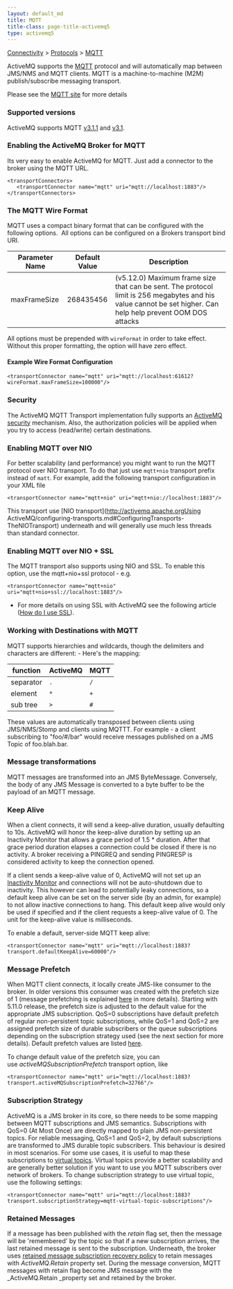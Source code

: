 ```yaml
---
layout: default_md
title: MQTT 
title-class: page-title-activemq5
type: activemq5
---
```


[Connectivity](connectivity) > [Protocols](protocols) > [MQTT](mqtt)


ActiveMQ supports the [MQTT](http://mqtt.org/) protocol and will automatically map between JMS/NMS and MQTT clients. MQTT is a machine-to-machine (M2M) publish/subscribe messaging transport.

Please see the [MQTT site](http://mqtt.org/) for more details

### Supported versions

ActiveMQ supports MQTT [v3.1.1](http://docs.oasis-open.org/mqtt/mqtt/v3.1.1/os/mqtt-v3.1.1-os.html) and [v3.1](https://public.dhe.ibm.com/software/dw/webservices/ws-mqtt/mqtt-v3r1.html).

### Enabling the ActiveMQ Broker for MQTT

Its very easy to enable ActiveMQ for MQTT. Just add a connector to the broker using the MQTT URL.
```
<transportConnectors>
   <transportConnector name="mqtt" uri="mqtt://localhost:1883"/>
</transportConnectors>
```
### The MQTT Wire Format

MQTT uses a compact binary format that can be configured with the following options.  All options can be configured on a Brokers transport bind URI.

Parameter Name|Default Value|Description
---|---|---
maxFrameSize|268435456|(v5.12.0) Maximum frame size that can be sent. The protocol limit is 256 megabytes and his value cannot be set higher. Can help help prevent OOM DOS attacks

All options must be prepended with `wireFormat` in order to take effect. Without this proper formatting, the option will have zero effect.

#### Example Wire Format Configuration  
```
<transportConnector name="mqtt" uri="mqtt://localhost:61612?wireFormat.maxFrameSize=100000"/>
```

### Security

The ActiveMQ MQTT Transport implementation fully supports an [ActiveMQ security](security) mechanism. Also, the authorization policies will be applied when you try to access (read/write) certain destinations.

### Enabling MQTT over NIO

For better scalability (and performance) you might want to run the MQTT protocol over NIO transport. To do that just use `mqtt+nio` transport prefix instead of `matt`. For example, add the following transport configuration in your XML file
```
<transportConnector name="mqtt+nio" uri="mqtt+nio://localhost:1883"/>
```

This transport use [NIO transport](http://activemq.apache.orgUsing ActiveMQ/configuring-transports.md#ConfiguringTransports-TheNIOTransport) underneath and will generally use much less threads than standard connector.

### Enabling MQTT over NIO + SSL

The MQTT transport also supports using NIO and SSL. To enable this option, use the mqtt+nio+ssl protocol - e.g.
```
<transportConnector name="mqtt+nio" uri="mqtt+nio+ssl://localhost:1883"/>
```

*   For more details on using SSL with ActiveMQ see the following article ([How do I use SSL](how-do-i-use-ssl)).

### Working with Destinations with MQTT

MQTT supports hierarchies and wildcards, though the delimiters and characters are different: - Here's the mapping:

function|ActiveMQ|MQTT
---|---|---
separator|`.`|`/`
element|`*`|`+`
sub tree|`>`|`#`

These values are automatically transposed between clients using JMS/NMS/Stomp and clients using MQTTT. For example - a client subscribing to "foo/#/bar" would receive messages published on a JMS Topic of foo.blah.bar.

### Message transformations

MQTT messages are transformed into an JMS ByteMessage. Conversely, the body of any JMS Message is converted to a byte buffer to be the payload of an MQTT message.

### Keep Alive

When a client connects, it will send a keep-alive duration, usually defaulting to 10s. ActiveMQ will honor the keep-alive duration by setting up an Inactivity Monitor that allows a grace period of 1.5 * duration. After that grace period duration elapses a connection could be closed if there is no activity. A broker receiving a PINGREQ and sending PINGRESP is considered activity to keep the connection opened.

If a client sends a keep-alive value of 0, ActiveMQ will not set up an [Inactivity Monitor](activemq-inactivitymonitor) and connections will not be auto-shutdown due to inactivity. This however can lead to potentially leaky connections, so a default keep alive can be set on the server side (by an admin, for example) to not allow inactive connections to hang. This default keep alive would only be used if specified and if the client requests a keep-alive value of 0. The unit for the keep-alive value is milliseconds.

To enable a default, server-side MQTT keep alive:
```
<transportConnector name="mqtt" uri="mqtt://localhost:1883?transport.defaultKeepAlive=60000"/>
```

### Message Prefetch

When MQTT client connects, it locally create JMS-like consumer to the broker. In older versions this consumer was created with the prefetch size of 1 (message prefetching is explained [here](what-is-the-prefetch-limit-for) in more details). Starting with 5.11.0 release, the prefetch size is adjusted to the default value for the appropriate JMS subscription. QoS=0 subscriptions have default prefetch of regular non-persistent topic subscriptions, while QoS=1 and QoS=2 are assigned prefetch size of durable subscribers or the queue subscriptions depending on the subscription strategy used (see the next section for more details). Default prefetch values are listed [here](what-is-the-prefetch-limit-for).

To change default value of the prefetch size, you can use _activeMQSubscriptionPrefetch_ transport option, like
```
<transportConnector name="mqtt" uri="mqtt://localhost:1883?transport.activeMQSubscriptionPrefetch=32766"/>
```

### Subscription Strategy

ActiveMQ is a JMS broker in its core, so there needs to be some mapping between MQTT subscriptions and JMS semantics. Subscriptions with QoS=0 (At Most Once) are directly mapped to plain JMS non-persistent topics. For reliable messaging, QoS=1 and QoS=2, by default subscriptions are transformed to JMS durable topic subscribers. This behaviour is desired in most scenarios. For some use cases, it is useful to map these subscriptions to [virtual topics](virtual-destinations). Virtual topics provide a better scalability and are generally better solution if you want to use you MQTT subscribers over network of brokers. To change subscription strategy to use virtual topic, use the following settings:
```
<transportConnector name="mqtt" uri="mqtt://localhost:1883?transport.subscriptionStrategy=mqtt-virtual-topic-subscriptions"/>
```

### Retained Messages

If a message has been published with the _retain_ flag set, then the message will be 'remembered' by the topic so that if a new subscription arrives, the last retained message is sent to the subscription. Underneath, the broker uses [retained message subscription recovery policy](subscription-recovery-policy) to retain messages with _ActiveMQ.Retain_ property set. During the message conversion, MQTT messages with retain flag become JMS message with the _ActiveMQ.Retain _property set and retained by the broker.

